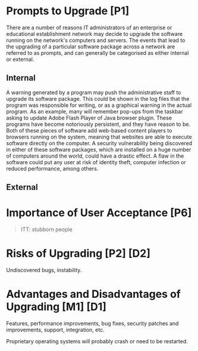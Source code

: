 # Prompts to Upgrade [P1]

There are a number of reasons IT administrators of an enterprise or educational establishment network may decide to upgrade the software running on the network's computers and servers. The events that lead to the upgrading of a particular software package across a network are referred to as prompts, and can generally be categorised as either internal or external.

## Internal

A warning generated by a program may push the administrative staff to upgrade its software package. This could be shown in the log files that the program was responsible for writing, or as a graphical warning in the actual program. As an example, many will remember pop-ups from the taskbar asking to update Adobe Flash Player of Java browser plugin. These programs have become notoriously persistent, and they have reason to be. Both of these pieces of software add web-based content players to browsers running on the system, meaning that websites are able to execute software directly on the computer. A security vulnerability being discovered in either of these software packages, which are installed on a huge number of computers around the world, could have a drastic effect. A flaw in the software could put any user at risk of identity theft, computer infection or reduced performance, among others.

## External



# Importance of User Acceptance [P6]

> ITT: stubborn people

# Risks of Upgrading [P2] [D2]

Undiscovered bugs, instability.

# Advantages and Disadvantages of Upgrading [M1] [D1]

Features, performance improvements, bug fixes, security patches and improvements, support, integration, etc.

Proprietary operating systems will probably crash or need to be restarted.
